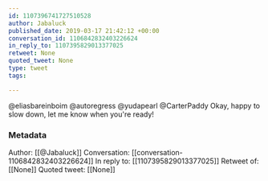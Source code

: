 ```yaml
---
id: 1107396741727510528
author: Jabaluck
published_date: 2019-03-17 21:42:12 +00:00
conversation_id: 1106842832403226624
in_reply_to: 1107395829013377025
retweet: None
quoted_tweet: None
type: tweet
tags:

---
```


@eliasbareinboim @autoregress @yudapearl @CarterPaddy Okay, happy to slow down, let me know when you're ready!

### Metadata

Author: [[@Jabaluck]]
Conversation: [[conversation-1106842832403226624]]
In reply to: [[1107395829013377025]]
Retweet of: [[None]]
Quoted tweet: [[None]]
